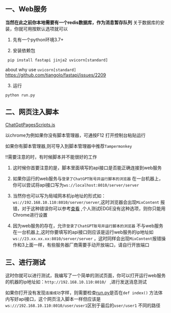 ## 一、Web服务

**当然在此之前你本地需要有一个redis数据库，作为消息暂存队列**
关于数据库的安装，你就可用按默认选项就可以

1. 先有一个python环境3.7+

2. 安装依赖包

```shell
 pip install fastapi jinja2 uvicorn[standard]
```

about why use `uvicorn[standard]` https://github.com/tiangolo/fastapi/issues/2209

3. 运行

```shell
python run.py
```

## 二、网页注入脚本

[ChatGptPagesScripts.js](../ChatGptPagesScripts.js)

以chrome为例如果你没有脚本管理器，可通按F12 打开控制台粘贴运行

如果你有脚本管理器,则可导入到脚本管理器中推荐`Tampermonkey`

!!需要注意的时，有时候脚本并不能很好的工作

1. 这时候你首要注意的是，脚本里面填写的api接口是否能正确连接到web服务

2. 如果你运行的web服务与`登录了ChatGPT账号并运行脚本的浏览器`
   在一台机器上，你可以尝试将api接口写为`ws://localhost:8010/server/server`

3. 当然你也可以写为局域网本机ip地址的形式如：`ws://192.168.10.110:8010/server/server`,这时浏览器会出现`MixContent`
   报错，对于这种错误你可以参考[查看](https://blog.csdn.net/qq_36657291/article/details/111947175)
   ,个人测试EDGE没有这种选项，则你只能用Chrome进行设置

4. 因为web服务的存在，允许`登录了ChatGPT账号并运行脚本的浏览器`
   不与web服务在一台机器上,这时你要填写的api接口则应该是运行web服务的ip地址如`ws://23.xx.xx.xx:8010/server/server`
   ，这时同样会出现`MixContent`报错操作和3上面一样，有些服务器厂商需要手动开放端口，请自行开放端口

## 三、进行测试

这时你就可以进行测试，我编写了一个简单的测试页面，你可以打开运行web服务的机器的ip地址如：`http://192.168.10.110:8010/ `
,进行发送消息测试

如果你打开没有发现`连接成功`字样，则需要检查[run.py](../run.py)是否在`def index()`
方法体内写好api接口，这个网页注入脚本一样但应该是`ws:///192.168.10.110:8010/user/user1`区别于最后的`user/user1` 不同的路径
   
   
   



